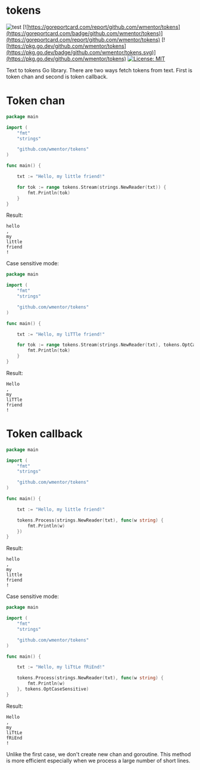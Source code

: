 # tokens

![test](https://github.com/wmentor/tokens/workflows/test/badge.svg)
[![https://goreportcard.com/report/github.com/wmentor/tokens](https://goreportcard.com/badge/github.com/wmentor/tokens)](https://goreportcard.com/report/github.com/wmentor/tokens)
[![https://pkg.go.dev/github.com/wmentor/tokens](https://pkg.go.dev/badge/github.com/wmentor/tokens.svg)](https://pkg.go.dev/github.com/wmentor/tokens)
[![License: MIT](https://img.shields.io/badge/License-MIT-yellow.svg)](https://opensource.org/licenses/MIT)

Text to tokens Go library. There are two ways fetch tokens from text. First is token chan and second is token callback.

# Token chan

```go
package main

import (
	"fmt"
	"strings"

	"github.com/wmentor/tokens"
)

func main() {

	txt := "Hello, my little friend!"

	for tok := range tokens.Stream(strings.NewReader(txt)) {
		fmt.Println(tok)
	}
}
```

Result:

```
hello
,
my
little
friend
!
```

Case sensitive mode:

```go
package main

import (
	"fmt"
	"strings"

	"github.com/wmentor/tokens"
)

func main() {

	txt := "Hello, my liTTle friend!"

	for tok := range tokens.Stream(strings.NewReader(txt), tokens.OptCaseSensitive) {
		fmt.Println(tok)
	}
}
```

Result:

```
Hello
,
my
liTTle
friend
!
```

# Token callback

```go
package main

import (
	"fmt"
	"strings"

	"github.com/wmentor/tokens"
)

func main() {

	txt := "Hello, my little friend!"

	tokens.Process(strings.NewReader(txt), func(w string) {
		fmt.Println(w)
	})
}
```

Result:

```
hello
,
my
little
friend
!
```

Case sensitive mode:

```go
package main

import (
	"fmt"
	"strings"

	"github.com/wmentor/tokens"
)

func main() {

	txt := "Hello, my liTtLe fRiEnd!"

	tokens.Process(strings.NewReader(txt), func(w string) {
		fmt.Println(w)
	}, tokens.OptCaseSensitive)
}
```

Result:

```
Hello
,
my
liTtLe
fRiEnd
!
```

Unlike the first case, we don't create new chan and goroutine. This method is more efficient especially when we process a large number of short lines.

